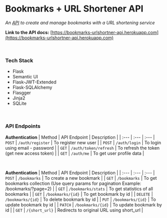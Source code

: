 # Bookmarks + URL Shortener API

_An [API](https://bookmarks-urlshortner-api.herokuapp.com) to create and manage bookmarks with a URL shortening service <br/>_


**Link to the API docs:** [https://bookmarks-urlshortner-api.herokuapp.com](https://bookmarks-urlshortner-api.herokuapp.com) <br/>

<br/>


### Tech Stack ###
  * Flask
  * Semantic UI
  * Flask-JWT-Extended
  * Flask-SQLAlchemy
  * Flasgger
  * Jinja2
  * SQLite

<br/>

### API Endpoints ###
**Authentication**
| Method | API Endpoint | Description |
| :---         | :---         | :---
| `POST`     | `/auth/register`       |  To register new user      |
| `POST`   | `/auth/login`     | To login using email - password    |
| `GET`   | `/auth/token/refresh`     | To refresh the token (get new access token)    |
| `GET`     | `/auth/me`       |  To get user profile data      |

<br/>

**Authentication**
| Method | API Endpoint | Description |
| :---         | :---         | :---
| `POST`     | `/bookmarks`       |  To create a new bookmark      |
| `GET`   | `/bookmarks`     | To get bookmarks collection (Use query params for pagination Example: /bookmarks/?page=2)    |
| `GET`   | `/bookmarks/stats`     | To get statistics of all bookmarks    |
| `GET`   | `/bookmarks/{id}`     | To get bookmark by id    |
| `DELETE`   | `/bookmarks/{id}`     | To delete bookmark by id    |
| `PUT`   | `/bookmarks/{id}`     | To update bookmark by id    |
| `PATCH`   | `/bookmarks/{id}`     | To update bookmark by id    |
| `GET`     | `/{short_url}`       |  Redirects to original URL using short_url  |

<br/>
